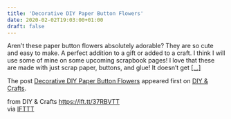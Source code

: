 ```yaml
---
title: 'Decorative DIY Paper Button Flowers'
date: 2020-02-02T19:03:00+01:00
draft: false
---
```


Aren’t these paper button flowers absolutely adorable? They are so cute and easy to make. A perfect addition to a gift or added to a craft. I think I will use some of mine on some upcoming scrapbook pages! I love that these are made with just scrap paper, buttons, and glue! It doesn’t get [\[...\]](https://www.diyncrafts.com/80205/crafts/paper-button-flowers)

The post [Decorative DIY Paper Button Flowers](https://www.diyncrafts.com/80205/crafts/paper-button-flowers) appeared first on [DIY & Crafts](https://www.diyncrafts.com).

  
  
from DIY & Crafts https://ift.tt/37RBVTT  
via [IFTTT](https://ifttt.com/?ref=da&site=blogger)